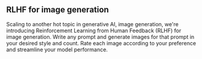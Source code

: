 ## RLHF for image generation

Scaling to another hot topic in generative AI, image generation, we're introducing Reinforcement Learning from Human Feedback (RLHF) for image generation. Write any prompt and generate images for that prompt in your desired style and count. Rate each image according to your preference and streamline your model performance.
